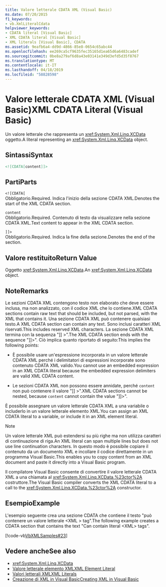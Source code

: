 ```yaml
---
title: Valore letterale CDATA XML (Visual Basic)
ms.date: 07/20/2015
f1_keywords:
- vb.XmlLiteralCdata
helpviewer_keywords:
- CDATA literal [Visual Basic]
- XML CDATA literal [Visual Basic]
- XML literals [Visual Basic], CDATA
ms.assetid: 9eafb6a4-dd9d-4866-85e8-0654c65abc44
ms.openlocfilehash: ee269ca5cf9635fec35165d1ea65d6a6483cadef
ms.sourcegitcommit: 0be8a279af6d8a43e03141e349d3efd5d35f8767
ms.translationtype: MT
ms.contentlocale: it-IT
ms.lasthandoff: 04/18/2019
ms.locfileid: "58828598"
---
```

# <a name="xml-cdata-literal-visual-basic"></a><span data-ttu-id="4f507-102">Valore letterale CDATA XML (Visual Basic)</span><span class="sxs-lookup"><span data-stu-id="4f507-102">XML CDATA Literal (Visual Basic)</span></span>
<span data-ttu-id="4f507-103">Un valore letterale che rappresenta un <xref:System.Xml.Linq.XCData> oggetto.</span><span class="sxs-lookup"><span data-stu-id="4f507-103">A literal representing an <xref:System.Xml.Linq.XCData> object.</span></span>  
  
## <a name="syntax"></a><span data-ttu-id="4f507-104">Sintassi</span><span class="sxs-lookup"><span data-stu-id="4f507-104">Syntax</span></span>  
  
```xml  
<![CDATA[content]]>  
```  
  
## <a name="parts"></a><span data-ttu-id="4f507-105">Parti</span><span class="sxs-lookup"><span data-stu-id="4f507-105">Parts</span></span>  
 `<![CDATA[`  
 <span data-ttu-id="4f507-106">Obbligatorio.</span><span class="sxs-lookup"><span data-stu-id="4f507-106">Required.</span></span> <span data-ttu-id="4f507-107">Indica l'inizio della sezione CDATA XML.</span><span class="sxs-lookup"><span data-stu-id="4f507-107">Denotes the start of the XML CDATA section.</span></span>  
  
 `content`  
 <span data-ttu-id="4f507-108">Obbligatorio.</span><span class="sxs-lookup"><span data-stu-id="4f507-108">Required.</span></span> <span data-ttu-id="4f507-109">Contenuto di testo da visualizzare nella sezione CDATA XML.</span><span class="sxs-lookup"><span data-stu-id="4f507-109">Text content to appear in the XML CDATA section.</span></span>  
  
 `]]>`  
 <span data-ttu-id="4f507-110">Obbligatorio.</span><span class="sxs-lookup"><span data-stu-id="4f507-110">Required.</span></span> <span data-ttu-id="4f507-111">Indica la fine della sezione.</span><span class="sxs-lookup"><span data-stu-id="4f507-111">Denotes the end of the section.</span></span>  
  
## <a name="return-value"></a><span data-ttu-id="4f507-112">Valore restituito</span><span class="sxs-lookup"><span data-stu-id="4f507-112">Return Value</span></span>  
 <span data-ttu-id="4f507-113">Oggetto <xref:System.Xml.Linq.XCData>.</span><span class="sxs-lookup"><span data-stu-id="4f507-113">An <xref:System.Xml.Linq.XCData> object.</span></span>  
  
## <a name="remarks"></a><span data-ttu-id="4f507-114">Note</span><span class="sxs-lookup"><span data-stu-id="4f507-114">Remarks</span></span>  
 <span data-ttu-id="4f507-115">Le sezioni CDATA XML contengono testo non elaborato che deve essere inclusa, ma non analizzato, con il codice XML che lo contiene.</span><span class="sxs-lookup"><span data-stu-id="4f507-115">XML CDATA sections contain raw text that should be included, but not parsed, with the XML that contains it.</span></span> <span data-ttu-id="4f507-116">Una sezione CDATA XML può contenere qualsiasi testo.</span><span class="sxs-lookup"><span data-stu-id="4f507-116">A XML CDATA section can contain any text.</span></span> <span data-ttu-id="4f507-117">Sono inclusi caratteri XML riservati.</span><span class="sxs-lookup"><span data-stu-id="4f507-117">This includes reserved XML characters.</span></span> <span data-ttu-id="4f507-118">La sezione CDATA XML termina con la sequenza "]] >".</span><span class="sxs-lookup"><span data-stu-id="4f507-118">The XML CDATA section ends with the sequence "]]>".</span></span> <span data-ttu-id="4f507-119">Ciò implica quanto riportato di seguito:</span><span class="sxs-lookup"><span data-stu-id="4f507-119">This implies the following points:</span></span>  
  
-   <span data-ttu-id="4f507-120">È possibile usare un'espressione incorporata in un valore letterale CDATA XML perché i delimitatori di espressioni incorporate sono contenuto CDATA XML valido.</span><span class="sxs-lookup"><span data-stu-id="4f507-120">You cannot use an embedded expression in an XML CDATA literal because the embedded expression delimiters are valid XML CDATA content.</span></span>  
  
-   <span data-ttu-id="4f507-121">Le sezioni CDATA XML non possono essere annidate, perché `content` non può contenere il valore "]] >".</span><span class="sxs-lookup"><span data-stu-id="4f507-121">XML CDATA sections cannot be nested, because `content` cannot contain the value "]]>".</span></span>  
  
 <span data-ttu-id="4f507-122">È possibile assegnare un valore letterale CDATA XML a una variabile o includerlo in un valore letterale elemento XML.</span><span class="sxs-lookup"><span data-stu-id="4f507-122">You can assign an XML CDATA literal to a variable, or include it in an XML element literal.</span></span>  
  
> [!NOTE]
>  <span data-ttu-id="4f507-123">Un valore letterale XML può estendersi su più righe ma non utilizza caratteri di continuazione di riga.</span><span class="sxs-lookup"><span data-stu-id="4f507-123">An XML literal can span multiple lines but does not use line continuation characters.</span></span> <span data-ttu-id="4f507-124">In questo modo è possibile copiare il contenuto da un documento XML e incollare il codice direttamente in un programma Visual Basic.</span><span class="sxs-lookup"><span data-stu-id="4f507-124">This enables you to copy content from an XML document and paste it directly into a Visual Basic program.</span></span>  
  
 <span data-ttu-id="4f507-125">Il compilatore Visual Basic consente di convertire il valore letterale CDATA XML a una chiamata al <xref:System.Xml.Linq.XCData.%23ctor%2A> costruttore.</span><span class="sxs-lookup"><span data-stu-id="4f507-125">The Visual Basic compiler converts the XML CDATA literal to a call to the <xref:System.Xml.Linq.XCData.%23ctor%2A> constructor.</span></span>  
  
## <a name="example"></a><span data-ttu-id="4f507-126">Esempio</span><span class="sxs-lookup"><span data-stu-id="4f507-126">Example</span></span>  
 <span data-ttu-id="4f507-127">L'esempio seguente crea una sezione CDATA che contiene il testo "può contenere un valore letterale \<XML > tag".</span><span class="sxs-lookup"><span data-stu-id="4f507-127">The following example creates a CDATA section that contains the text "Can contain literal \<XML> tags".</span></span>  
  
 [!code-vb[VbXMLSamples#23](~/samples/snippets/visualbasic/VS_Snippets_VBCSharp/VbXMLSamples/VB/XMLSamples11.vb#23)]  
  
## <a name="see-also"></a><span data-ttu-id="4f507-128">Vedere anche</span><span class="sxs-lookup"><span data-stu-id="4f507-128">See also</span></span>

- <xref:System.Xml.Linq.XCData>
- [<span data-ttu-id="4f507-129">Valore letterale elemento XML</span><span class="sxs-lookup"><span data-stu-id="4f507-129">XML Element Literal</span></span>](../../../visual-basic/language-reference/xml-literals/xml-element-literal.md)
- [<span data-ttu-id="4f507-130">Valori letterali XML</span><span class="sxs-lookup"><span data-stu-id="4f507-130">XML Literals</span></span>](../../../visual-basic/language-reference/xml-literals/index.md)
- [<span data-ttu-id="4f507-131">Creazione di XML in Visual Basic</span><span class="sxs-lookup"><span data-stu-id="4f507-131">Creating XML in Visual Basic</span></span>](../../../visual-basic/programming-guide/language-features/xml/creating-xml.md)
